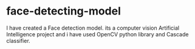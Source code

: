 # face-detecting-model
I have created a Face detection model. its a computer vision Artificial Intelligence project and i have used OpenCV python library and Cascade classifier.
